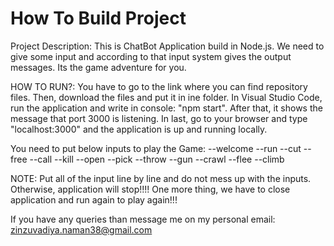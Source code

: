 <h1>How To Build Project</h1>

Project Description: This is ChatBot Application build in Node.js. We need to give some input and according to that input system gives the output messages. Its the game adventure for you. 

HOW TO RUN?: You have to go to the link where you can find repository files. Then, download the files and put it in ine folder. In Visual Studio Code, run the application and write in console: "npm start". After that, it shows the message that port 3000 is listening. In last, go to your browser and type "localhost:3000" and the application is up and running locally.

You need to put below inputs to play the Game:
--welcome
--run
--cut
--free
--call
--kill
--open
--pick
--throw
--gun
--crawl
--flee
--climb

NOTE: Put all of the input line by line and do not mess up with the inputs. Otherwise, application will stop!!!! One more thing, we have to close application and run again to play again!!!

If you have any queries than message me on my personal email:
zinzuvadiya.naman38@gmail.com
